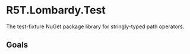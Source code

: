 # R5T.Lombardy.Test
The test-fixture NuGet package library for stringly-typed path operators.


## Goals


